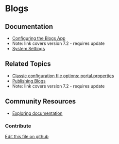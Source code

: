 # Blogs

## Documentation

* [Configuring the Blogs App](https://portal.liferay.dev/docs/7-2/user/-/knowledge_base/u/configuring-the-blogs-app)
* Note: link covers version 7.2 - requires update
* [System Settings](https://learn.liferay.com/dxp/7.x/en/system-administration/configuring-liferay/system-settings.html)

## Related Topics

* [Classic configuration file options: portal.properties](https://docs.liferay.com/portal/7.4-latest/propertiesdoc/portal.properties.html)
* [Publishing Blogs](https://portal.liferay.dev/docs/7-2/user/-/knowledge_base/u/publishing-blogs)
* Note: link covers version 7.2 - requires update

## Community Resources

* [Exploring documentation](https://liferay.dev/blogs/-/blogs/exploring-documentation)

### Contribute

[Edit this file on github](https://github.com/olafk/controlpanel-documentation-docs/blob/master/md/74en/com_liferay_configuration_admin_web_portlet_SystemSettingsPortlet/com.liferay.blogs.configuration.BlogsConfiguration.md)
